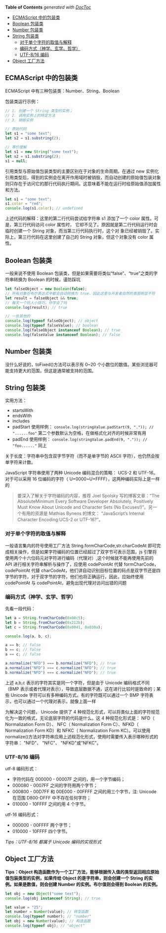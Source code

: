 <!-- START doctoc generated TOC please keep comment here to allow auto update -->
<!-- DON'T EDIT THIS SECTION, INSTEAD RE-RUN doctoc TO UPDATE -->

**Table of Contents** _generated with [DocToc](https://github.com/thlorenz/doctoc)_

- [ECMAScript 中的包装类](#ecmascript-中的包装类)
- [Boolean 包装类](#boolean-包装类)
- [Number 包装类](#number-包装类)
- [String 包装类](#string-包装类)
  - [对于单个字符的取值与解释](#对于单个字符的取值与解释)
  - [编码方式（神学、玄学、哲学）](#编码方式神学玄学哲学)
  - [UTF-8/16 编码](#utf-816-编码)
- [Object 工厂方法](#object-工厂方法)

<!-- END doctoc generated TOC please keep comment here to allow auto update -->

## ECMAScript 中的包装类

ECMAScript 中有三种包装类：Number、String、Boolean

包装类运行示例：

```js
// 1. 创建一个 String 类型的实例；
// 2. 调用实例上的特定方法
// 3. 销毁实例

// 原始代码
let s1 = "some text";
let s2 = s1.substring(2);

// 等价理解
let s1 = new String("some text");
let s2 = s1.substring(2);
s1 = null;
```

引用类型与原始值包装类型的主要区别在于对象的生命周期。在通过 new 实例化引用类型后，得到的实例会在离开作用域时被销毁，而自动创建的原始值包装对象则只存在于访问它的那行代码执行期间。这意味着不能在运行时给原始值添加属性和方法。

```js
let s1 = "some text";
s1.color = "red";
console.log(s1.color); // undefined
```

上述代码的解释：这里的第二行代码尝试给字符串 s1 添加了一个 color 属性。可是，第三行代码访问 color 属性时，
它却不见了。原因就是第二行代码运行时会临时创建一个 String 对象，而当第三行代码执行时，这个对
象已经被销毁了。实际上，第三行代码在这里创建了自己的 String 对象，但这个对象没有 color 属性。

## Boolean 包装类

一般来说不使用 Boolean 包装类，但是如果需要将类似“false”、“true”之类的字符串转换为 Boolean 的时候，谨防踩坑

```js
let falseObject = new Boolean(false);
// 所有对象在布尔表达式中都会自动转换为 true，因此这里与开发者自然的意图明显不符
let result = falseObject && true;
// 每天一个坑人小技巧，你学会了吗
console.log(result); // true

// 一些其他的
console.log(typeof falseObject); // object
console.log(typeof falseValue); // boolean
console.log(falseObject instanceof Boolean); // true
console.log(falseValue instanceof Boolean); // false
```

## Number 包装类

没什么好说的，toFixed()方法可以表示有 0~20 个小数位的数值。某些浏览器可能支持更大的范围，但这是通常被支持的范围。

## String 包装类

实用方法：

- startsWith
- endsWith
- includes
- padStart 使用样例： `console.log(stringValue.padStart(9, ".")); // "......foo"` 第二个参数默认为空格，在做格式化对齐的时候非常有用
- padEnd 使用样例： `console.log(stringValue.padEnd(9, ".")); // "foo......"` 同上

关于长度：字符串中包含双字节字符（而不是单字节的 ASCII 字符），也仍然会按单字符来计数。

JavaScript 字符串使用了两种 Unicode 编码混合的策略： UCS-2 和 UTF-16。对于可以采用 16 位编码的字符（ U+0000~U+FFFF），这两种编码实际上是一样的

> 要深入了解关于字符编码的内容，推荐 Joel Spolsky 写的博客文章：“The AbsoluteMinimum Every Software Developer Absolutely, Positively Must Know About Unicode and Character Sets (No Excuses!)”。另一个有用的资源是 Mathias Bynens 的博文： “JavaScript’s Internal Character Encoding:UCS-2 or UTF-16?”。

### 对于单个字符的取值与解释

一般语言集内的符号使用工厂方法 String.formCharCode,str.charCodeAt 即可完成相关操作，但是如果字符编码的位置已经超过了双字节可表示范围，js 引擎将使用两个十六位码元对字符进行编码（代理对）,这个时候就不能再使用先前的 API 进行相关字符串解析与操作了，应使用 codePointAt 代替 formCharCode，codePointAt 代替 charCodeAt，他们讲自动识别目标位置的码点是双字节还是四字节的字符，对于双字节的字符，他们也将正确运行，因此，应始终使用 codePointAt 与 codePointAt，避免出现代理对访问出错的问题

### 编码方式（神学、玄学、哲学）

先看一段代码：

```js
let a = String.fromCharCode(0x00c5);
let b = String.fromCharCode(0x212b);
let c = String.fromCharCode(0x0041, 0x030a);

console.log(a, b, c);

a == b; // false
b == c; // false
a == c; // false

a.normalize("NFD") === b.normalize("NFD"); // true
a.normalize("NFD") === c.normalize("NFD"); // true
b.normalize("NFD") === c.normalize("NFD"); // true
```

上述 a,b,c 表示的字符其实是同一个字符，但是由于 Unicode 编码格式不同（BMP 表示或者代理对表示），导致底层数据不通，这在进行比较时是致命的；某些 Unicode 字符可以有多种编码方式。有的字符既可以通过一个 BMP 字符表示，也可以通过一个代理对表示，就像上面一样

为解决这个问题， Unicode 提供了 4 种规范化形式，可以将类似上面的字符规范化为一致的格式，无论底层字符的代码是什么。这 4 种规范化形式是： NFD（ Normalization Form D）、 NFC（ Normalization Form C）、NFKD（ Normalization Form KD）和 NFKC（ Normalization Form KC）。可以使用 normalize()方法对字符串应用上述规范化形式，使用时需要传入表示哪种形式的字符串： "NFD"、 "NFC"、 "NFKD"或"NFKC"。

### UTF-8/16 编码

utf-8 编码形式：

- 字符代码在 000000 - 00007F 之间的，用一个字节编码；
- 000080 - 0007FF 之间的字符用两个字节；
- 000800 - 00D7FF 和 00E000 - 00FFFF 之间的用三个字节，注: Unicode 在范围 D800-DFFF 中不存在任何字符；
- 010000 - 10FFFF 之间的用 4 个字节。

utf-16 编码形式：

- 000000 - 00FFFF 两个字节；
- 010000 - 10FFFF 四个字节。

_Tips：UTF-8/16 都属于 Unicode 编码的实现形式_

## Object 工厂方法

**Tips：Object 构造函数作为一个工厂方法，能够根据传入值的类型返回相应原始值包装类型的实例，如果传给 Object 的是字符串，则会创建一个 String 的实例。如果是数值，则会创建 Number 的实例。布尔值则会得到 Boolean 的实例。**

```js
let obj = new Object("some text");
console.log(obj instanceof String); // true

let value = "25";
let number = Number(value); // 转型函数
console.log(typeof number); // "number"
let obj = new Number(value); // 构造函数
console.log(typeof obj); // "object"
```

